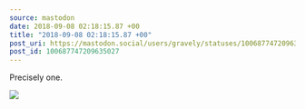 ```yaml
---
source: mastodon
date: 2018-09-08 02:18:15.87 +00
title: "2018-09-08 02:18:15.87 +00"
post_uri: https://mastodon.social/users/gravely/statuses/100687747209635027
post_id: 100687747209635027
---
```

Precisely one.


![](/images/6159507.jpeg)

